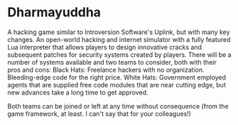 Dharmayuddha
============
A hacking game similar to Introversion Software's Uplink, but with many key changes.
An open-world hacking and internet simulator with a fully featured Lua interpreter that allows players to design innovative cracks and subsequent patches for security systems created by players.
There will be a number of systems available and two teams to consider, both with their pros and cons:
Black Hats: Freelance hackers with no organization. Bleeding-edge code for the right price.
White Hats: Government employed agents that are supplied free code modules that are near cutting edge, but new advances take a long time to get approved.

Both teams can be joined or left at any time without consequence (from the game framework, at least. I can't say that for your colleagues!)
